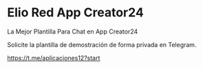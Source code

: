 # Elio Red App Creator24

La Mejor Plantilla Para Chat en App Creator24

</p><p><a target="_blank" rel="noopener noreferrer" href="https://raw.githubusercontent.com/unetevideomas/elio/main/eliohellp.png" alt="Interfaz de selección para permitir aplicaciones menos seguras" width="612" height="1062" style="max-width: 100%;"></a></p>


<p dir="auto">Solicite la plantilla de demostración de forma privada en Telegram.</p>


https://t.me/aplicaciones12?start
